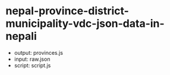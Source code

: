 # nepal-province-district-municipality-vdc-json-data-in-nepali
- output: provinces.js
- input: raw.json
- script: script.js
